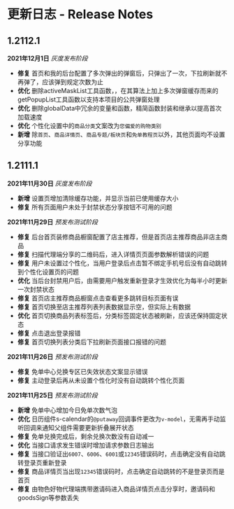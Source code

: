 # 更新日志 - Release Notes

## 1.2112.1

**2021年12月1日** *灰度发布阶段*

+ **修复** 首页和我的后台配置了多次弹出的弹窗后，只弹出了一次，下拉刷新就不再弹了，应该弹到规定次数为止
+ **优化** 删除activeMaskList工具函数，，在其算法上加上多次弹窗缓存而来的getPopupList工具函数以支持本项目的公共弹窗处理
+ **优化** 删除globalData中冗余的变量和函数，精简函数封装和继承以提高首次加载速度
+ **优化** 个性化设置中的`商品分类`文案改为`您偏爱的购物类别`
+ **新增** 除`首页`、`商品详情页`、`商品专题/板块页`和`免单教程页`以外，其他页面均不设置分享功能

## 1.2111.1

**2021年11月30日** *灰度发布阶段*

+ **新增** 设置页增加清除缓存功能，并显示当前已使用缓存大小
+ **修复** 所有页面用户未处于封禁状态分享按钮不可用的问题

**2021年11月29日** *预发布测试阶段*

+ **修复** 后台首页装修商品橱窗配置了店主推荐，但是首页店主推荐商品非店主商品
+ **修复** 扫描代理端分享的二维码后，进入详情页页面参数解析错误的问题
+ **修复** 用户未设置过个性化，当用户登录后点击暂不绑定手机号后没有自动跳转到个性化设置页的问题
+ **优化** 当后台封禁用户后，由需要用户触发重新登录才生效优化为每半小时更新一次封禁状态
+ **修复** 首页店主推荐商品橱窗点击查看更多跳转目标页面有误
+ **修复** 首页切换至店主推荐列表列表数据显示空，但实际上有数据
+ **优化** 首页切换商品列表标签后，分类标签固定状态被刷新，应该还保持固定状态
+ **修复** 点击退出登录报错
+ **修复** 首页切换列表分类后下拉刷新页面接口报错的问题

**2021年11月26日** *预发布测试阶段*

+ **修复** 免单中心兑换专区已失效状态文案显示错误
+ **修复** 主动登录后再从未设置个性化时没有自动跳转个性化页面

**2021年11月25日** *预发布测试阶段*

+ **新增** 免单中心增加今日免单次数气泡
+ **优化** 日历组件s-calendar的`@putaway`回调事件更改为`v-model`，无需再手动监听回调来通知父组件需要更新折叠展开状态
+ **修复** 免单兑换完成后，剩余兑换次数没有自动减一
+ **优化** 当接口请求发生错误时增加请求参数日志输出
+ **修复** 当接口验证出`6007`、`6006`、`6001`或`12345`错误码时，点击确定没有自动跳转登录页重新登录
+ **修复** 商品详情页当出现`12345`错误码时，点击确定自动跳转的不是登录页而是首页
+ **修复** 由物色好物代理端携带邀请码进入商品详情页点击分享时，邀请码和goodsSign等参数丢失